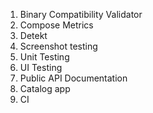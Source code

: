 1. Binary Compatibility Validator
2. Compose Metrics
3. Detekt
4. Screenshot testing
5. Unit Testing
6. UI Testing
7. Public API Documentation
8. Catalog app
9. CI
